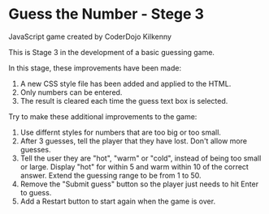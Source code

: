 # Guess the Number - Stege 3
JavaScript game created by CoderDojo Kilkenny

This is Stage 3 in the development of a basic guessing game.

In this stage, these improvements have been made:

1. A new CSS style file has been added and applied to the HTML.
2. Only numbers can be entered.
3. The result is cleared each time the guess text box is selected.

Try to make these additional improvements to the game:

1. Use differnt styles for numbers that are too big or too small.
2. After 3 guesses, tell the player that they have lost. Don't allow more guesses.
3. Tell the user they are "hot", "warm" or "cold", instead of being too small or large. Display "hot" for within 5 and warm within 10 of the correct answer. Extend the guessing range to be from 1 to 50.
4. Remove the "Submit guess" button so the player just needs to hit Enter to guess.
5. Add a Restart button to start again when the game is over.
